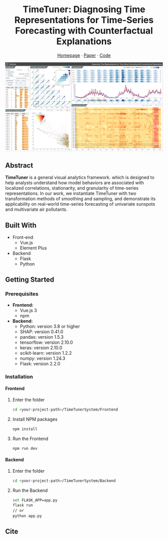 <!--
 * @Description: 
 * @Author: Qing Shi
 * @Date: 2023-07-02 15:42:55
 * @LastEditors: Qing Shi
 * @LastEditTime: 2023-07-16 16:15:09
-->
<!-- # TimeTuner - Diagnosing Time Representations for Time-Series Forecasting with Counterfactual Explanations

![interface](interface.png "The interface of TimeTuner. It consists of five main views: Profile View, Variable Inspector View, Temporal View, Representation View and Prediction Comparator View")

### Summary:
**TimeTuner** is a general visual analytics framework. which is designed to help analysts understand how model behaviors are associated with localized correlations, stationarity, and granularity of time-series representations. 
In our work, we instantiate TimeTuner with two transformation methods of smoothing and sampling, and demonstrate its applicability  on real-world time-series forecasting of univariate sunspots and multivariate air pollutants.

### Dependencies
The following environments and packages are required to run this project:
- **backend:**
  - Python: version 3.8 or higher
  - SHAP: version 0.41.0
  - pandas: version 1.5.3
  - tensorflow: version 2.10.0
  - keras: version 2.10.0
  - scikit-learn: version 1.2.2
  - numpy: version 1.24.3
  - Flask: version 2.2.0
- **frontend:**
  - Vue.js 3
  

Make sure to have Python 3.8 or higher version installed before proceeding with the packages installation.

### Recommended IDE Setup
[VSCode](https://code.visualstudio.com/) + [Python 3.9](https://www.python.org/downloads/release/python-390/) + [Flask 2.2](https://flask.palletsprojects.com/en/2.2.x) + [Volar](https://marketplace.visualstudio.com/items?itemName=Vue.volar) (and disable Vetur) + [TypeScript Vue Plugin (Volar)](https://marketplace.visualstudio.com/items?itemName=Vue.vscode-typescript-vue-plugin). -->

<!-- Improved compatibility of back to top link: See: https://github.com/othneildrew/Best-README-Template/pull/73 -->
<a name="readme-top"></a>
<!--
*** Thanks for checking out the Best-README-Template. If you have a suggestion
*** that would make this better, please fork the repo and create a pull request
*** or simply open an issue with the tag "enhancement".
*** Don't forget to give the project a star!
*** Thanks again! Now go create something AMAZING! :D
-->



<!-- PROJECT SHIELDS -->
<!--
*** I'm using markdown "reference style" links for readability.
*** Reference links are enclosed in brackets [ ] instead of parentheses ( ).
*** See the bottom of this document for the declaration of the reference variables
*** for contributors-url, forks-url, etc. This is an optional, concise syntax you may use.
*** https://www.markdownguide.org/basic-syntax/#reference-style-links
-->
<!-- [![Contributors][contributors-shield]][contributors-url]
[![Forks][forks-shield]][forks-url]
[![Stargazers][stars-shield]][stars-url]
[![Issues][issues-shield]][issues-url]
[![MIT License][license-shield]][license-url]
[![LinkedIn][linkedin-shield]][linkedin-url] -->



<!-- PROJECT LOGO -->
<br />
<div align="center">
  <!-- <a href="https://github.com/othneildrew/Best-README-Template">
    <img src="images/logo.png" alt="Logo" width="80" height="80">
  </a> -->

  <h1 align="center">TimeTuner:  Diagnosing Time Representations for Time-Series Forecasting with Counterfactual Explanations</h1>

  <p align="center">
    <!--
    <br /> -->
    <!-- <br /> -->
    <a href="#">Homepage</a>
    ·
    <a href="#">Paper</a>
    ·
    <a href="#">Code</a>
  </p>
</div>



<!-- TABLE OF CONTENTS -->
<!-- <details>
  <summary>Table of Contents</summary>
  <ol>
    <li>
      <a href="#about-the-project">About The Project</a>
      <ul>
        <li><a href="#built-with">Built With</a></li>
      </ul>
    </li>
    <li>
      <a href="#getting-started">Getting Started</a>
      <ul>
        <li><a href="#prerequisites">Prerequisites</a></li>
        <li><a href="#installation">Installation</a></li>
      </ul>
    </li>
    <li><a href="#usage">Usage</a></li>
    <li><a href="#roadmap">Roadmap</a></li>
    <li><a href="#contributing">Contributing</a></li>
    <li><a href="#license">License</a></li>
    <li><a href="#contact">Contact</a></li>
    <li><a href="#acknowledgments">Acknowledgments</a></li>
  </ol>
</details> -->



![interface](file/interface.png "The interface of TimeTuner. It consists of five main views: Profile View, Variable Inspector View, Temporal View, Representation View and Prediction Comparator View")
<!-- ABOUT THE PROJECT -->
## Abstract

**TimeTuner** is a general visual analytics framework. which is designed to help analysts understand how model behaviors are associated with localized correlations, stationarity, and granularity of time-series representations. 
In our work, we instantiate TimeTuner with two transformation methods of smoothing and sampling, and demonstrate its applicability  on real-world time-series forecasting of univariate sunspots and multivariate air pollutants.


## Built With

* Front-end
  * Vue.js
  * Element Plus
* Backend
  * Flask
  * Python

<!-- <p align="right">(<a href="#readme-top">back to top</a>)</p> -->



<!-- GETTING STARTED -->
## Getting Started

### Prerequisites
- **Frontend:**
  - Vue.js 3
  - npm
- **Backend:**
  - Python: version 3.8 or higher
  - SHAP: version 0.41.0
  - pandas: version 1.5.3
  - tensorflow: version 2.10.0
  - keras: version 2.10.0
  - scikit-learn: version 1.2.2
  - numpy: version 1.24.3
  - Flask: version 2.2.0
### Installation

#### Frontend

1. Enter the folder
   ```sh
   cd <your-project-path>/TimeTunerSystem/Frontend
   ```
2. Install NPM packages
   ```sh
   npm install
   ```
3. Run the Frontend
   ```sh
   npm run dev
   ```

#### Backend
1. Enter the folder
    ```sh
    cd <your-project-path>/TimeTunerSystem/Backend
    ```
2. Run the Backend
    ```sh
    set FLASK_APP=app.py
    flask run 
    // or
    python app.py
    ```
<!-- <p align="right">(<a href="#readme-top">back to top</a>)</p> -->



<!-- USAGE EXAMPLES -->
<!-- ## Usage

Use this space to show useful examples of how a project can be used. Additional screenshots, code examples and demos work well in this space. You may also link to more resources.

_For more examples, please refer to the [Documentation](https://example.com)_ -->

<!-- <p align="right">(<a href="#readme-top">back to top</a>)</p> -->



<!-- ROADMAP -->
<!-- ## Roadmap

- [x] Add Changelog
- [x] Add back to top links
- [ ] Add Additional Templates w/ Examples
- [ ] Add "components" document to easily copy & paste sections of the readme
- [ ] Multi-language Support
    - [ ] Chinese
    - [ ] Spanish

See the [open issues](https://github.com/othneildrew/Best-README-Template/issues) for a full list of proposed features (and known issues).

<p align="right">(<a href="#readme-top">back to top</a>)</p> -->



<!-- CONTRIBUTING -->
<!-- ## Contributing

Contributions are what make the open source community such an amazing place to learn, inspire, and create. Any contributions you make are **greatly appreciated**.

If you have a suggestion that would make this better, please fork the repo and create a pull request. You can also simply open an issue with the tag "enhancement".
Don't forget to give the project a star! Thanks again!

1. Fork the Project
2. Create your Feature Branch (`git checkout -b feature/AmazingFeature`)
3. Commit your Changes (`git commit -m 'Add some AmazingFeature'`)
4. Push to the Branch (`git push origin feature/AmazingFeature`)
5. Open a Pull Request

<p align="right">(<a href="#readme-top">back to top</a>)</p> -->



<!-- LICENSE -->
<!-- ## License

Distributed under the MIT License. See `LICENSE.txt` for more information. -->

<!-- <p align="right">(<a href="#readme-top">back to top</a>)</p> -->



<!-- CONTACT -->
<!-- ## Contact

Your Name - [@your_twitter](https://twitter.com/your_username) - email@example.com

Project Link: [https://github.com/your_username/repo_name](https://github.com/your_username/repo_name)

<p align="right">(<a href="#readme-top">back to top</a>)</p> -->



<!-- ACKNOWLEDGMENTS -->
<!-- ## Acknowledgments

Use this space to list resources you find helpful and would like to give credit to. I've included a few of my favorites to kick things off!

* [Choose an Open Source License](https://choosealicense.com)
* [GitHub Emoji Cheat Sheet](https://www.webpagefx.com/tools/emoji-cheat-sheet)
* [Malven's Flexbox Cheatsheet](https://flexbox.malven.co/)
* [Malven's Grid Cheatsheet](https://grid.malven.co/)
* [Img Shields](https://shields.io)
* [GitHub Pages](https://pages.github.com)
* [Font Awesome](https://fontawesome.com)
* [React Icons](https://react-icons.github.io/react-icons/search)

<p align="right">(<a href="#readme-top">back to top</a>)</p> -->



<!-- MARKDOWN LINKS & IMAGES -->
<!-- https://www.markdownguide.org/basic-syntax/#reference-style-links -->
<!-- [contributors-shield]: https://img.shields.io/github/contributors/othneildrew/Best-README-Template.svg?style=for-the-badge
[contributors-url]: https://github.com/othneildrew/Best-README-Template/graphs/contributors
[forks-shield]: https://img.shields.io/github/forks/othneildrew/Best-README-Template.svg?style=for-the-badge
[forks-url]: https://github.com/othneildrew/Best-README-Template/network/members
[stars-shield]: https://img.shields.io/github/stars/othneildrew/Best-README-Template.svg?style=for-the-badge
[stars-url]: https://github.com/othneildrew/Best-README-Template/stargazers
[issues-shield]: https://img.shields.io/github/issues/othneildrew/Best-README-Template.svg?style=for-the-badge
[issues-url]: https://github.com/othneildrew/Best-README-Template/issues
[license-shield]: https://img.shields.io/github/license/othneildrew/Best-README-Template.svg?style=for-the-badge
[license-url]: https://github.com/othneildrew/Best-README-Template/blob/master/LICENSE.txt
[linkedin-shield]: https://img.shields.io/badge/-LinkedIn-black.svg?style=for-the-badge&logo=linkedin&colorB=555
[linkedin-url]: https://linkedin.com/in/othneildrew
[product-screenshot]: images/screenshot.png
[Next.js]: https://img.shields.io/badge/next.js-000000?style=for-the-badge&logo=nextdotjs&logoColor=white
[Next-url]: https://nextjs.org/
[React.js]: https://img.shields.io/badge/React-20232A?style=for-the-badge&logo=react&logoColor=61DAFB
[React-url]: https://reactjs.org/
[Vue.js]: https://img.shields.io/badge/Vue.js-35495E?style=for-the-badge&logo=vuedotjs&logoColor=4FC08D
[Vue-url]: https://vuejs.org/
[Angular.io]: https://img.shields.io/badge/Angular-DD0031?style=for-the-badge&logo=angular&logoColor=white
[Angular-url]: https://angular.io/
[Svelte.dev]: https://img.shields.io/badge/Svelte-4A4A55?style=for-the-badge&logo=svelte&logoColor=FF3E00
[Svelte-url]: https://svelte.dev/
[Laravel.com]: https://img.shields.io/badge/Laravel-FF2D20?style=for-the-badge&logo=laravel&logoColor=white
[Laravel-url]: https://laravel.com
[Bootstrap.com]: https://img.shields.io/badge/Bootstrap-563D7C?style=for-the-badge&logo=bootstrap&logoColor=white
[Bootstrap-url]: https://getbootstrap.com
[JQuery.com]: https://img.shields.io/badge/jQuery-0769AD?style=for-the-badge&logo=jquery&logoColor=white
[JQuery-url]: https://jquery.com -->
## Cite
